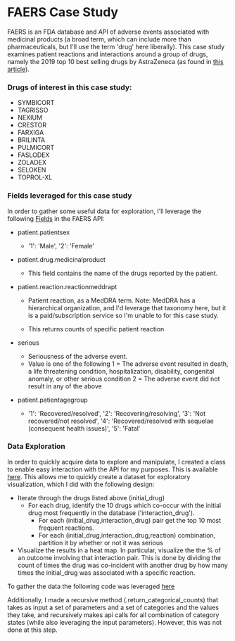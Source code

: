 # FAERS Case Study

FAERS is an FDA database and API of adverse events associated with medicinal products (a broad term, which can include more than pharmaceuticals, but I'll use the term 'drug' here liberally). This case study examines patient reactions and interactions around a group of drugs, namely the 2019 top 10 best selling drugs by AstraZeneca (as found in [this article](https://www.biopharmadive.com/news/astrazeneca-pharma-dive-awards/566229/#:~:text=Lung%20cancer%20drug%20Tagrisso%20has,overtaking%20Symbicort%20earlier%20this%20year.)). 
### Drugs of interest in this case study:
* SYMBICORT
* TAGRISSO
* NEXIUM
* CRESTOR
* FARXIGA
* BRILINTA
* PULMICORT
* FASLODEX
* ZOLADEX
* SELOKEN
* TOPROL-XL

### Fields leveraged for this case study
In order to gather some useful data for exploration, I'll leverage the following [Fields](https://open.fda.gov/apis/drug/event/searchable-fields/)
 in the FAERS API:

* patient.patientsex
    * '1': 'Male', '2': 'Female'
* patient.drug.medicinalproduct
    * This field contains the name of the drugs reported by the patient.
        
* patient.reaction.reactionmeddrapt

    * Patient reaction, as a MedDRA term. Note: MedDRA has a hierarchical organization, and I'd leverage that taxonomy here, but it is a paid/subscription service so I'm unable to for this case study.
    
    * This returns counts of specific patient reaction
* serious

    * Seriousness of the adverse event.
    * Value is one of the following
1 = The adverse event resulted in death, a life threatening condition, hospitalization, disability, congenital anomaly, or other serious condition
2 = The adverse event did not result in any of the above

* patient.patientagegroup

    * '1': 'Recovered/resolved',
  '2': 'Recovering/resolving',
  '3': 'Not recovered/not resolved',
  '4': 'Recovered/resolved with sequelae (consequent health issues)',
  '5': 'Fatal'

### Data Exploration
In order to quickly acquire data to explore and manipulate, I created a class to enable easy interaction with the API for my purposes. This is available [here](https://github.com/cshwery/faers_ml/blob/master/src/data/helpers.py). This allows me to quickly create a dataset for exploratory visualization, which I did with the following design:
* Iterate through the drugs listed above (initial_drug)
    * For each drug, identify the 10 drugs which co-occur with the initial drug most frequently in the database ('interaction_drug').
        * For each (initial_drug,interaction_drug) pair get the top 10 most frequent reactions.
        * For each (initial_drug,interaction_drug,reaction) combination, partition it by whether or not it was serious
* Visualize the results in a heat map. In particular, visualize the the % of an outcome involving that interaction pair. This is done by dividing the count of times the drug was co-incident with another drug by how many times the initial_drug was associated with a specific reaction.

To gather the data the following code was leveraged [here]()

Additionally, I made a recursive method (.return_categorical_counts) that takes as input a set of parameters and a set of categories and the values they take, and recursively makes api calls for all combination of category states (while also leveraging the input parameters). However, this was not done at this step.    


